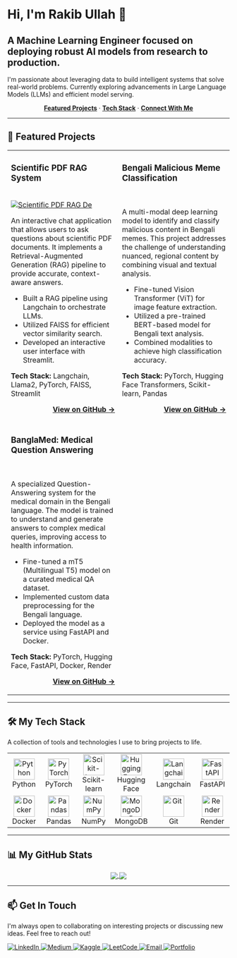 # Hi, I'm Rakib Ullah 👋

## A Machine Learning Engineer focused on deploying robust AI models from research to production.

I'm passionate about leveraging data to build intelligent systems that solve real-world problems. Currently exploring advancements in Large Language Models (LLMs) and efficient model serving.

<p align="center">
  <a href="#-featured-projects"><strong>Featured Projects</strong></a> ·
  <a href="#-my-tech-stack"><strong>Tech Stack</strong></a> ·
  <a href="#-get-in-touch"><strong>Connect With Me</strong></a>
</p>

---

## 🚀 Featured Projects

<table>
<tr>
<td width="50%">
<h3>Scientific PDF RAG System</h3>
<br/>
<a href="https://github.com/secrakib/Scientific-Pdf-Rag">
<img src="https://raw.githubusercontent.com/secrakib/Scientific-Pdf-Rag/main/demo/.gif" alt="Scientific PDF RAG De"/>
</a>
<p>An interactive chat application that allows users to ask questions about scientific PDF documents. It implements a Retrieval-Augmented Generation (RAG) pipeline to provide accurate, context-aware answers.</p>
<ul>
    <li>Built a RAG pipeline using Langchain to orchestrate LLMs.</li>
    <li>Utilized FAISS for efficient vector similarity search.</li>
    <li>Developed an interactive user interface with Streamlit.</li>
</ul>
<p><strong>Tech Stack:</strong> Langchain, Llama2, PyTorch, FAISS, Streamlit</p>
<p align="right">
<a href="https://github.com/secrakib/Scientific-Pdf-Rag"><strong>View on GitHub &rarr;</strong></a>
</p>
</td>
<td width="50%">
<h3>Bengali Malicious Meme Classification</h3>
<br/>
<p>A multi-modal deep learning model to identify and classify malicious content in Bengali memes. This project addresses the challenge of understanding nuanced, regional content by combining visual and textual analysis.</p>
<ul>
    <li>Fine-tuned Vision Transformer (ViT) for image feature extraction.</li>
    <li>Utilized a pre-trained BERT-based model for Bengali text analysis.</li>
    <li>Combined modalities to achieve high classification accuracy.</li>
</ul>
<p><strong>Tech Stack:</strong> PyTorch, Hugging Face Transformers, Scikit-learn, Pandas</p>
<p align="right">
<a href="https://github.com/secrakib/Bengali_Malicious_Memes"><strong>View on GitHub &rarr;</strong></a>
</p>
</td>
</tr>
<tr>
<td width="50%">
<h3>BanglaMed: Medical Question Answering</h3>
<br/>
<p>A specialized Question-Answering system for the medical domain in the Bengali language. The model is trained to understand and generate answers to complex medical queries, improving access to health information.</p>
<ul>
    <li>Fine-tuned a mT5 (Multilingual T5) model on a curated medical QA dataset.</li>
    <li>Implemented custom data preprocessing for the Bengali language.</li>
    <li>Deployed the model as a service using FastAPI and Docker.</li>
</ul>
<p><strong>Tech Stack:</strong> PyTorch, Hugging Face, FastAPI, Docker, Render</p>
<p align="right">
<a href="https://github.com/secrakib/BanglaMed"><strong>View on GitHub &rarr;</strong></a>
</p>
</td>
<td width="50%">
&nbsp;
</td>
</tr>
</table>

---

## 🛠️ My Tech Stack

A collection of tools and technologies I use to bring projects to life.

<table>
  <tr>
    <td align="center" width="120">
      <img src="https://cdn.jsdelivr.net/gh/devicons/devicon/icons/python/python-original.svg" width="48" height="48" alt="Python" />
      <br>Python
    </td>
    <td align="center" width="120">
      <img src="https://cdn.jsdelivr.net/gh/devicons/devicon/icons/pytorch/pytorch-original.svg" width="48" height="48" alt="PyTorch" />
      <br>PyTorch
    </td>
    <td align="center" width="120">
      <img src="https://upload.wikimedia.org/wikipedia/commons/0/05/Scikit_learn_logo_small.svg" width="48" height="48" alt="Scikit-learn" />
      <br>Scikit-learn
    </td>
    <td align="center" width="120">
       <img src="https://cdn.jsdelivr.net/gh/devicons/devicon/icons/huggingface/huggingface-original.svg" width="48" height="48" alt="Hugging Face" />
      <br>Hugging Face
    </td>
    <td align="center" width="120">
      <img src="https://cdn.jsdelivr.net/gh/devicons/devicon/icons/langchain/langchain-original.svg" width="48" height="48" alt="Langchain" />
      <br>Langchain
    </td>
    <td align="center" width="120">
      <img src="https://cdn.jsdelivr.net/gh/devicons/devicon/icons/fastapi/fastapi-original.svg" width="48" height="48" alt="FastAPI" />
      <br>FastAPI
    </td>
  </tr>
  <tr>
    <td align="center" width="120">
      <img src="https://cdn.jsdelivr.net/gh/devicons/devicon/icons/docker/docker-original.svg" width="48" height="48" alt="Docker" />
      <br>Docker
    </td>
    <td align="center" width="120">
      <img src="https://cdn.jsdelivr.net/gh/devicons/devicon/icons/pandas/pandas-original.svg" width="48" height="48" alt="Pandas" />
      <br>Pandas
    </td>
    <td align="center" width="120">
      <img src="https://cdn.jsdelivr.net/gh/devicons/devicon/icons/numpy/numpy-original.svg" width="48" height="48" alt="NumPy" />
      <br>NumPy
    </td>
    <td align="center" width="120">
      <img src="https://cdn.jsdelivr.net/gh/devicons/devicon/icons/mongodb/mongodb-original.svg" width="48" height="48" alt="MongoDB" />
      <br>MongoDB
    </td>
    <td align="center" width="120">
      <img src="https://cdn.jsdelivr.net/gh/devicons/devicon/icons/git/git-original.svg" width="48" height="48" alt="Git" />
      <br>Git
    </td>
    <td align="center" width="120">
      <img src="https://cdn.worldvectorlogo.com/logos/render-2.svg" width="48" height="48" alt="Render" />
      <br>Render
    </td>
  </tr>
</table>

---

## 📊 My GitHub Stats

<p align="center">
  <a href="https://github.com/anuraghazra/github-readme-stats">
    <img align="center" src="https://github-readme-stats.vercel.app/api?username=secrakib&show_icons=true&theme=tokyonight&count_private=true" />
  </a>
  <a href="https://github.com/anuraghazra/github-readme-stats">
    <img align="center" src="https://github-readme-stats.vercel.app/api/top-langs/?username=secrakib&layout=compact&theme=tokyonight" />
  </a>
</p>

---

## 📫 Get In Touch

I'm always open to collaborating on interesting projects or discussing new ideas. Feel free to reach out!

<p align="left">
  <a href="www.linkedin.com/in/rakib-ullah-boom" target="_blank">
    <img src="https://img.shields.io/badge/LinkedIn-0077B5?style=for-the-badge&logo=linkedin&logoColor=white" alt="LinkedIn">
  </a>
  <a href="https://medium.com/@rakibullah" target="_blank">
    <img src="https://img.shields.io/badge/Medium-12100E?style=for-the-badge&logo=medium&logoColor=white" alt="Medium">
  </a>
  <a href="https://www.kaggle.com/rakib ullah" target="_blank">
    <img src="https://img.shields.io/badge/Kaggle-20BEFF?style=for-the-badge&logo=kaggle&logoColor=white" alt="Kaggle">
  </a>
  <a href="https://leetcode.com/rakib ullah/" target="_blank">
    <img src="https://img.shields.io/badge/LeetCode-FFA116?style=for-the-badge&logo=leetcode&logoColor=white" alt="LeetCode">
  </a>
   <a href="mailto:secrakibullah@gmail.com">
    <img src="https://img.shields.io/badge/Email-D14836?style=for-the-badge&logo=gmail&logoColor=white" alt="Email">
  </a>
  <a href="https://your-portfolio-website.com/" target="_blank">
    <img src="https://img.shields.io/badge/Portfolio-255E63?style=for-the-badge&logo=google-chrome&logoColor=white" alt="Portfolio">
  </a>
</p>
